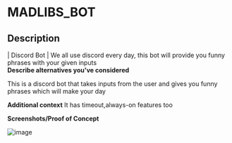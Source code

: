# MADLIBS_BOT

## Description

| Discord Bot           | We all use discord every day, this bot will provide you funny phrases with your given inputs                                               
**Describe alternatives you've considered**

This is a discord bot that takes inputs from the user and gives you funny phrases which will make your day

**Additional context**
It has timeout,always-on features too

**Screenshots/Proof of Concept**

![image](https://user-images.githubusercontent.com/75211982/123043516-039e3100-d416-11eb-9a05-d30985944129.png)















